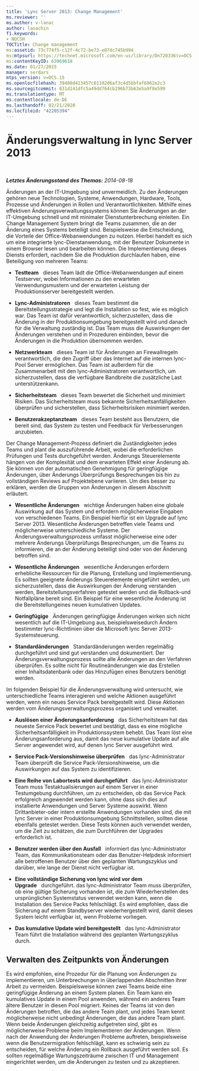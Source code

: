 ```yaml
---
title: 'Lync Server 2013: Change Management'
ms.reviewer: ''
ms.author: v-lanac
author: lanachin
f1.keywords:
- NOCSH
TOCTitle: Change management
ms:assetid: 73c774f5-c12f-4c72-be73-e07dc745b994
ms:mtpsurl: https://technet.microsoft.com/en-us/library/Dn720336(v=OCS.15)
ms:contentKeyID: 63969618
ms.date: 01/27/2015
manager: serdars
mtps_version: v=OCS.15
ms.openlocfilehash: 39488d423457c01102d6af3c4d5bbfaf6962e2c3
ms.sourcegitcommit: 831d141dfc5a49dd764cb296b73b63e5a9f8e599
ms.translationtype: MT
ms.contentlocale: de-DE
ms.lasthandoff: 02/21/2020
ms.locfileid: "42205394"
---
```

<div data-xmlns="http://www.w3.org/1999/xhtml">

<div class="topic" data-xmlns="http://www.w3.org/1999/xhtml" data-msxsl="urn:schemas-microsoft-com:xslt" data-cs="https://msdn.microsoft.com/">

<div data-asp="https://msdn2.microsoft.com/asp">

# <a name="change-management-in-lync-server-2013"></a>Änderungsverwaltung in lync Server 2013

</div>

<div id="mainSection">

<div id="mainBody">

<span> </span>

_**Letztes Änderungsstand des Themas:** 2014-08-18_

Änderungen an der IT-Umgebung sind unvermeidlich. Zu den Änderungen gehören neue Technologien, Systeme, Anwendungen, Hardware, Tools, Prozesse und Änderungen in Rollen und Verantwortlichkeiten. Mithilfe eines effektiven Änderungsverwaltungssystems können Sie Änderungen an der IT-Umgebung schnell und mit minimaler Dienstunterbrechung einleiten. Ein Change Management System bringt die Teams zusammen, die an der Änderung eines Systems beteiligt sind. Beispielsweise die Entscheidung, die Vorteile der Office-Webanwendungen zu nutzen. Hierbei handelt es sich um eine integrierte lync-Dienstanwendung, mit der Benutzer Dokumente in einem Browser lesen und bearbeiten können. Die Implementierung dieses Diensts erfordert, nachdem Sie die Produktion durchlaufen haben, eine Beteiligung von mehreren Teams:

  - **Testteam**   dieses Team lädt die Office-Webanwendungen auf einem Testserver, wobei Informationen zu den erwarteten Verwendungsmustern und der erwarteten Leistung der Produktionsserver bereitgestellt werden.

  - **Lync-Administratoren**   dieses Team bestimmt die Bereitstellungsstrategie und legt die Installation so fest, wie es möglich war. Das Team ist dafür verantwortlich, sicherzustellen, dass die Änderung in der Produktionsumgebung bereitgestellt wird und danach für die Verwaltung zuständig ist. Das Team muss die Auswirkungen der Änderungen verstehen und in Prozeduren einbinden, bevor die Änderungen in die Produktion übernommen werden.

  - **Netzwerkteam**   dieses Team ist für Änderungen an Firewallregeln verantwortlich, die den Zugriff über das Internet auf die internen lync-Pool Server ermöglichen. Das Team ist außerdem für die Zusammenarbeit mit den lync-Administratoren verantwortlich, um sicherzustellen, dass die verfügbare Bandbreite die zusätzliche Last unterstützenkann.

  - **Sicherheitsteam**   dieses Team bewertet die Sicherheit und minimiert Risiken. Das Sicherheitsteam muss bekannte Sicherheitsanfälligkeiten überprüfen und sicherstellen, dass Sicherheitsrisiken minimiert werden.

  - **Benutzerakzeptanzteam**   dieses Team besteht aus Benutzern, die bereit sind, das System zu testen und Feedback für Verbesserungen anzubieten.

Der Change Management-Prozess definiert die Zuständigkeiten jedes Teams und plant die auszuführende Arbeit, wobei die erforderlichen Prüfungen und Tests durchgeführt werden. Änderungs Steuerelemente hängen von der Komplexität und dem erwarteten Effekt einer Änderung ab. Sie können von der automatischen Genehmigung für geringfügige Änderungen, über Änderungs Überprüfungs Besprechungen bis hin zu vollständigen Reviews auf Projektebene variieren. Um dies besser zu erklären, werden die Gruppen von Änderungen in diesem Abschnitt erläutert.

  - **Wesentliche Änderungen**   wichtige Änderungen haben eine globale Auswirkung auf das System und erfordern möglicherweise Eingaben von verschiedenen Teams. Ein Beispiel hierfür ist ein Upgrade auf lync Server 2013. Wesentliche Änderungen betreffen viele Teams und möglicherweise unterschiedliche Systeme. Der Änderungsverwaltungsprozess umfasst möglicherweise eine oder mehrere Änderungs Überprüfungs Besprechungen, um die Teams zu informieren, die an der Änderung beteiligt sind oder von der Änderung betroffen sind.

  - **Wesentliche Änderungen**   wesentliche Änderungen erfordern erhebliche Ressourcen für die Planung, Erstellung und Implementierung. Es sollten geeignete Änderungs Steuerelemente eingeführt werden, um sicherzustellen, dass die Auswirkungen der Änderung verstanden werden, Bereitstellungsverfahren getestet werden und die Rollback-und Notfallpläne bereit sind. Ein Beispiel für eine wesentliche Änderung ist die Bereitstellungeines neuen kumulativen Updates.

  - **Geringfügige**   Änderungen geringfügige Änderungen wirken sich nicht wesentlich auf die IT-Umgebung aus, beispielsweisedurch Ändern bestimmter lync-Richtlinien über die Microsoft lync Server 2013-Systemsteuerung.

  - **Standardänderungen**   Standardänderungen werden regelmäßig durchgeführt und sind gut verstanden und dokumentiert. Der Änderungsverwaltungsprozess sollte alle Änderungen an den Verfahren überprüfen. Es sollte nicht für Routineänderungen wie das Erstellen einer Inhaltsdatenbank oder das Hinzufügen eines Benutzers benötigt werden.

Im folgenden Beispiel für die Änderungsverwaltung wird untersucht, wie unterschiedliche Teams interagieren und welche Aktionen ausgeführt werden, wenn ein neues Service Pack bereitgestellt wird. Diese Aktionen werden vom Änderungsverwaltungsprozess organisiert und verwaltet.

  - **Auslösen einer Änderungsanforderung**   das Sicherheitsteam hat das neueste Service Pack bewertet und bestätigt, dass es eine mögliche Sicherheitsanfälligkeit im Produktionssystem behebt. Das Team löst eine Änderungsanforderung aus, damit das neue kumulative Update auf alle Server angewendet wird, auf denen lync Server ausgeführt wird.

  - **Service Pack-Versionshinweise überprüfen**   das lync-Administrator Team überprüft die Service Pack-Versionshinweise, um die Auswirkungen auf das System zu identifizieren.

  - **Eine Reihe von Labortests wird durchgeführt**   das lync-Administrator Team muss Testaktualisierungen auf einem Server in einer Testumgebung durchführen, um zu entscheiden, ob das Service Pack erfolgreich angewendet werden kann, ohne dass sich dies auf installierte Anwendungen und Server Systeme auswirkt. Wenn Drittanbieter-oder intern erstellte Anwendungen vorhanden sind, die mit lync Server in einer Produktionsumgebung Schnittstellen, sollten diese ebenfalls getestet werden. Diese Tests können auch verwendet werden, um die Zeit zu schätzen, die zum Durchführen der Upgrades erforderlich ist.

  - **Benutzer werden über den Ausfall**   informiert das lync-Administrator Team, das Kommunikationsteam oder das Benutzer-Helpdesk informiert alle betroffenen Benutzer über den geplanten Wartungszyklus und darüber, wie lange der Dienst nicht verfügbar ist.

  - **Eine vollständige Sicherung von lync wird vor dem Upgrade**   durchgeführt. das lync-Administrator Team muss überprüfen, ob eine gültige Sicherung vorhanden ist, die zum Wiederherstellen des ursprünglichen Systemstatus verwendet werden kann, wenn die Installation des Service Packs fehlschlägt. Es wird empfohlen, dass die Sicherung auf einem Standbyserver wiederhergestellt wird, damit dieses System leicht verfügbar ist, wenn Probleme vorliegen.

  - **Das kumulative Update wird bereitgestellt**   das lync-Administrator Team führt die Installation während des geplanten Wartungszyklus durch.

<div>

## <a name="managing-the-timing-of-changes"></a>Verwalten des Zeitpunkts von Änderungen

Es wird empfohlen, eine Prozedur für die Planung von Änderungen zu implementieren, um Unterbrechungen in überlappenden Abschnitten ihrer Arbeit zu vermeiden. Beispielsweise können zwei Teams beide eine geringfügige Änderung an einem System planen. Ein Team kann ein kumulatives Update in einem Pool anwenden, während ein anderes Team ältere Benutzer in diesen Pool migriert. Keines der Teams ist von den Änderungen betroffen, die das andere Team plant, und jedes Team kennt möglicherweise nicht unbedingt Änderungen, die das andere Team plant. Wenn beide Änderungen gleichzeitig aufgetreten sind, gibt es möglicherweise Probleme beim Implementieren der Änderungen. Wenn nach der Anwendung der Änderungen Probleme auftreten, beispielsweise wenn die Benutzermigration fehlschlägt, kann es schwierig sein zu entscheiden, für welche Änderung ein Rollback ausgeführt werden soll. Es sollten regelmäßige Wartungszeiträume zwischen IT und Management eingerichtet werden, um die Änderungen zu testen und zu akzeptieren.

</div>

</div>

<span> </span>

</div>

</div>

</div>

